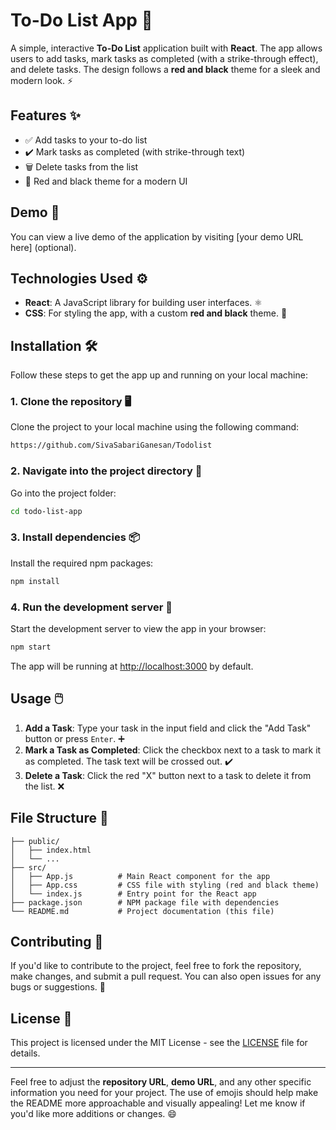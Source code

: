 # To-Do List App 📝

A simple, interactive **To-Do List** application built with **React**. The app allows users to add tasks, mark tasks as completed (with a strike-through effect), and delete tasks. The design follows a **red and black** theme for a sleek and modern look. ⚡

## Features ✨
- ✅ Add tasks to your to-do list
- ✔️ Mark tasks as completed (with strike-through text)
- 🗑️ Delete tasks from the list
- 🎨 Red and black theme for a modern UI

## Demo 🎥
You can view a live demo of the application by visiting [your demo URL here] (optional).

## Technologies Used ⚙️
- **React**: A JavaScript library for building user interfaces. ⚛️
- **CSS**: For styling the app, with a custom **red and black** theme. 🎨
  
## Installation 🛠️

Follow these steps to get the app up and running on your local machine:

### 1. Clone the repository 🖥️
Clone the project to your local machine using the following command:

```bash
https://github.com/SivaSabariGanesan/Todolist
```

### 2. Navigate into the project directory 📂
Go into the project folder:

```bash
cd todo-list-app
```

### 3. Install dependencies 📦
Install the required npm packages:

```bash
npm install
```

### 4. Run the development server 🚀
Start the development server to view the app in your browser:

```bash
npm start
```

The app will be running at [http://localhost:3000](http://localhost:3000) by default.

## Usage 🖱️

1. **Add a Task**: Type your task in the input field and click the "Add Task" button or press `Enter`. ➕
2. **Mark a Task as Completed**: Click the checkbox next to a task to mark it as completed. The task text will be crossed out. ✔️
3. **Delete a Task**: Click the red "X" button next to a task to delete it from the list. ❌

## File Structure 📁

```
├── public/
│   ├── index.html
│   └── ...
├── src/
│   ├── App.js          # Main React component for the app
│   ├── App.css         # CSS file with styling (red and black theme)
│   └── index.js        # Entry point for the React app
├── package.json        # NPM package file with dependencies
└── README.md           # Project documentation (this file)
```

## Contributing 🤝

If you'd like to contribute to the project, feel free to fork the repository, make changes, and submit a pull request. You can also open issues for any bugs or suggestions. 💬

## License 📜

This project is licensed under the MIT License - see the [LICENSE](LICENSE) file for details.

---

Feel free to adjust the **repository URL**, **demo URL**, and any other specific information you need for your project. The use of emojis should help make the README more approachable and visually appealing! Let me know if you'd like more additions or changes. 😄
